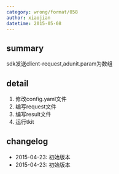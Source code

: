 ```yaml
---
category: wrong/format/058
author: xiaojian
datetime: 2015-05-08
---
```


## summary

sdk发送client-request,adunit.param为数组

## detail

1. 修改config.yaml文件
1. 编写request文件
1. 编写result文件
1. 运行tkit

## changelog

- 2015-04-23: 初始版本
- 2015-04-23: 初始版本